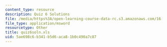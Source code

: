 ```yaml
---
content_type: resource
description: Quiz 6 Solutions
file: /media/https%3A/open-learning-course-data-rc.s3.amazonaws.com/16-881-robust-system-design-summer-1998/5ae698c6b341b5d6aca81b0c490a7c87_quiz6soln.xls
file_type: application/msword
resourcetype: Other
title: quiz6soln.xls
uid: 5ae698c6-b341-b5d6-aca8-1b0c490a7c87
---
```

